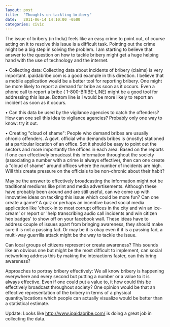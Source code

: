 ```yaml
---
layout: post
title:  "Thoughts on tackling bribery"
date:   2011-06-14 14:10:00 -0500
categories: civic
---
```


The issue of bribery (in India) feels like an easy crime to point out, of course acting on it to resolve this issue is a difficult task. Pointing out the crime might be a big step in solving the problem. I am starting to believe that answer to the question on how to tackle bribery might get a huge helping hand with the use of technology and the internet.

•	Collecting data: Collecting data about incidents of bribery (claims) is very important. ipaidabribe.com is a good example in this direction. I believe that a mobile application would be a better tool for reporting bribery. One might be more likely to report a demand for bribe as soon as it occurs. Even a phone call to report a bribe ( 1-800-BRIBE-LINE) might be a good tool for addressing this issue. Bottom line is I would be more likely to report an incident as soon as it occurs.

•	Can this data be used by the vigilance agencies to catch the offenders? How can one sell this idea to vigilance agencies? Probably only one way to know: try it out.

•	Creating "cloud of shame": People who demand bribes are usually chronic offenders. A govt. official who demands bribes is (mostly) stationed at a particular location of an office. Sot it should be easy to point out the sectors and more importantly the offices in each area. Based on the reports if one can effectively broadcast this information throughout the society (associating a number with a crime is always effective), then can one create a "cloud of shame" around offices where the number of incidents are high. Will this create pressure on the officials to be non-chronic about their habit?

May be the answer to effectively broadcasting the information might not be traditional mediums like print and media advertisements. Although these have probably been around and are still useful, can we come up with innovative ideas on tackling this issue which could be more fun? Can one create a game? A quiz or perhaps an incentive based social media application like 'check-in to most corrupt offices in the city and win an ice-cream' or report or 'help transcribing audio call incidents and win citizen heo badges' to show off on your facebook wall. These ideas have to address couple of issues apart from bringing awareness, they should make sure it is not a passing fad. Or may be it is okay even if it is a passing fad, a multi-way guerrilla attack might be the way to tackle the issue.

Can local groups of citizens represent or create awareness? This sounds like an obvious one but might be the most difficult to implement, can social networking address this by making the interactions faster, can this bring awareness? 

Approaches to portray bribery effectively: We all know bribery is happening everywhere and every second but putting a number or a value to it is always effective. Even if one could put a value to, it how could this be effectively broadcast throughout society? One opinion would be that an effective representation of the bribery in terms of a physical quantity/locations which people can actually visualize would be better than a statistical estimate.

Update: Looks like http://www.ipaidabribe.com/ is doing a great job in collecting the data.

